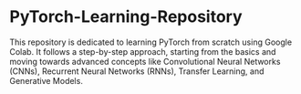 # PyTorch-Learning-Repository
This repository is dedicated to learning PyTorch from scratch using Google Colab. It follows a step-by-step approach, starting from the basics and moving towards advanced concepts like Convolutional Neural Networks (CNNs), Recurrent Neural Networks (RNNs), Transfer Learning, and Generative Models.
